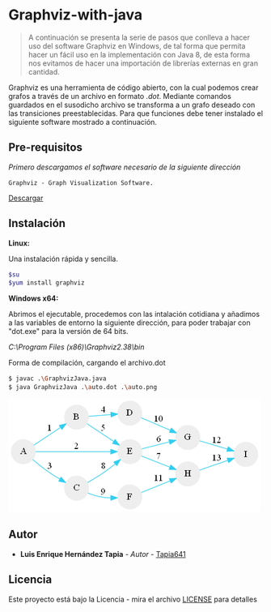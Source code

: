 # Graphviz-with-java
> A continuación se presenta la serie de pasos que conlleva a hacer uso del software Graphviz en Windows, de tal forma que permita hacer un fácil uso en la implementación con Java 8, de esta forma nos evitamos de hacer una importación de librerías externas en gran cantidad.

Graphviz es una herramienta de código abierto, con la cual podemos crear grafos a través de un archivo en formato _.dot_. Mediante comandos guardados en el susodicho archivo se transforma a un grafo deseado con las transiciones preestablecidas. Para que funciones debe tener instalado el siguiente software mostrado a continuación.

## Pre-requisitos
_Primero descargamos el software necesario de la siguiente dirección_

```
Graphviz - Graph Visualization Software.
```
[Descargar](http://www.graphviz.org/download/)

## Instalación
**Linux:**


Una instalación rápida y sencilla.
```sh
$su
$yum install graphviz
```

**Windows x64:**


Abrimos el ejecutable, procedemos con las intalación cotidiana y añadimos a las variables de entorno la siguiente dirección, para poder trabajar con "dot.exe" para la versión de 64 bits.


_C:\Program Files (x86)\Graphviz2.38\bin_

Forma de compilación, cargando el archivo.dot
```sh
$ javac .\GraphvizJava.java
$ java GraphvizJava .\auto.dot .\auto.png
```

![1](./automata.png?raw=true "Autómata Generado")


## Autor

* **Luis Enrique Hernández Tapia** - *Autor* - [Tapia641](https://github.com/Tapia641)

## Licencia
Este proyecto está bajo la Licencia - mira el archivo [LICENSE](LICENSE) para detalles
